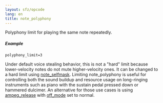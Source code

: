 ```yaml
---
layout: sfz/opcode
lang: en
title: note_polyphony
---
```

Polyphony limit for playing the same note repeatedly.

##### Example

```
polyphony_limit=3
```

Under default voice stealing behavior, this is not a "hard" limit because
lower-velocity notes do not mute higher-velocity ones. It can be changed
to a hard limit using [note_selfmask](note_selfmask).
Limiting note_polyphony is useful for controlling both the sound buildup and
resource usage on long-ringing instruments such as piano with the sustain pedal
pressed down or hammered dulcimer. An alternative for those use cases is using
[ampeg_release](ampeg_release) with [off_mode](off_mode) set to normal.
